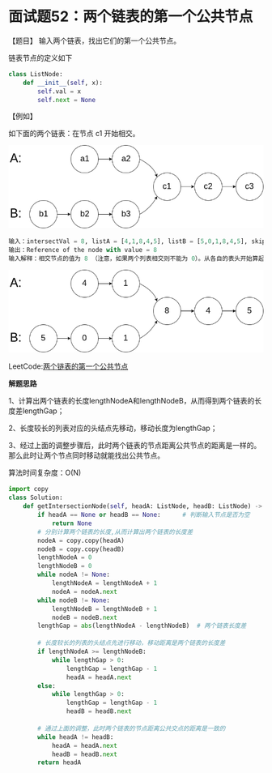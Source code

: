 # 面试题52：两个链表的第一个公共节点



【题目】 输入两个链表，找出它们的第一个公共节点。



链表节点的定义如下

```python
class ListNode:
    def __init__(self, x):
        self.val = x
        self.next = None
```

【例如】

如下面的两个链表：在节点 c1 开始相交。

![](images/160_statement.png)





```python
输入：intersectVal = 8, listA = [4,1,8,4,5], listB = [5,0,1,8,4,5], skipA = 2, skipB = 3
输出：Reference of the node with value = 8
输入解释：相交节点的值为 8 （注意，如果两个列表相交则不能为 0）。从各自的表头开始算起，链表 A 为 [4,1,8,4,5]，链表 B 为 [5,0,1,8,4,5]。在 A 中，相交节点前有 2 个节点；在 B 中，相交节点前有 3 个节点。
```

![](images/160_example_1.png)



LeetCode:[两个链表的第一个公共节点](https://leetcode-cn.com/problems/liang-ge-lian-biao-de-di-yi-ge-gong-gong-jie-dian-lcof/)



**解题思路**

1、计算出两个链表的长度lengthNodeA和lengthNodeB，从而得到两个链表的长度差lengthGap；

2、长度较长的列表对应的头结点先移动，移动长度为lengthGap；

3、经过上面的调整步骤后，此时两个链表的节点距离公共节点的距离是一样的。那么此时让两个节点同时移动就能找出公共节点。



算法时间复杂度：O(N)

```Python
import copy
class Solution:
    def getIntersectionNode(self, headA: ListNode, headB: ListNode) -> ListNode:
        if headA == None or headB == None:      # 判断输入节点是否为空
            return None
        # 分别计算两个链表的长度,从而计算出两个链表的长度差
        nodeA = copy.copy(headA)
        nodeB = copy.copy(headB)
        lengthNodeA = 0
        lengthNodeB = 0
        while nodeA != None:
            lengthNodeA = lengthNodeA + 1
            nodeA = nodeA.next
        while nodeB != None:
            lengthNodeB = lengthNodeB + 1
            nodeB = nodeB.next
        lengthGap = abs(lengthNodeA - lengthNodeB)  # 两个链表长度差

        # 长度较长的列表的头结点先进行移动，移动距离是两个链表的长度差
        if lengthNodeA >= lengthNodeB:
            while lengthGap > 0:
                lengthGap = lengthGap - 1
                headA = headA.next
        else:
            while lengthGap > 0:
                lengthGap = lengthGap - 1
                headB = headB.next

        # 通过上面的调整，此时两个链表的节点距离公共交点的距离是一致的
        while headA != headB:
            headA = headA.next
            headB = headB.next
        return headA
```











